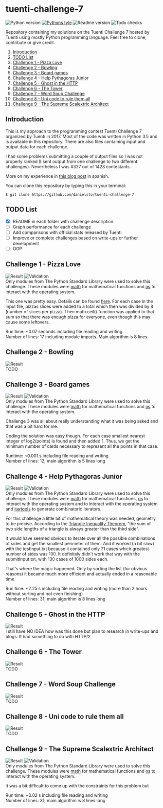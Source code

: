 # tuenti-challenge-7
![Python version](https://img.shields.io/badge/python-v3.5.2-blue.svg)
[![Pythons tyle](https://img.shields.io/badge/code%20style-PEP%208-blue.svg)](https://www.python.org/dev/peps/pep-0008/)
![Readme version](https://img.shields.io/badge/readme-1.0.0-green.svg)
![Todo checks](https://img.shields.io/badge/todos-1%2F5-red.svg)  

Repository containing my solutions on the Tuenti Challenge 7 hosted by Tuenti using mostly Python programming language. Feel free to clone, contribute or give credit.

1. [Introduction]()  
2. [TODO List]()  
3. [Challenge 1 - Pizza Love](https://github.com/danielsto/tuenti-challenge-7#challenge-1---pizza-love)  
4. [Challenge 2 - Bowling](https://github.com/danielsto/tuenti-challenge-7#challenge-2---bowling)  
5. [Challenge 3 - Board games](https://github.com/danielsto/tuenti-challenge-7#challenge-3---board-games)  
6. [Challenge 4 - Help Pythagoras Junior](https://github.com/danielsto/tuenti-challenge-7#challenge-4---help-pythagoras-junior)  
7. [Challenge 5 - Ghost in the HTTP](https://github.com/danielsto/tuenti-challenge-7#challenge-5---ghost-in-the-http)  
8. [Challenge 6 - The Tower](https://github.com/danielsto/tuenti-challenge-7#challenge-6---the-tower)  
9. [Challenge 7 - Word Soup Challenge](https://github.com/danielsto/tuenti-challenge-7#challenge-7---word-soup-challenge)  
10. [Challenge 8 - Uni code to rule them all](https://github.com/danielsto/tuenti-challenge-7#challenge-8---uni-code-to-rule-them-all)  
11. [Challenge 9 - The Supreme Scalextric Architect](https://github.com/danielsto/tuenti-challenge-7#challenge-9---the-supreme-scalextric-architect)  

## Introduction
This is my approach to the programming contest Tuenti Challenge 7 organized by Tuenti in 2017.
Most of the code was written in Python 3.5 and is available in this repository.
There are also files containing input and output data for each challenge.

I had some problems submitting a couple of output files so I was not properly ranked
(I sent output from one challenge to two different challenges). Nevertheless I was #327 out of 1428 contestants.
 
More on my experience in [this blog post](https://fahrenheitfreiheit.wordpress.com/2017/05/08/tuenti-challenge-7-el-after/) in spanish.

You can clone this repository by typing this in your terminal:  

``$ git clone https://github.com/danielsto/tuenti-challenge-7
``

## TODO List

- [x] README in each folder with challenge description
- [ ] Graph performance for each challenge
- [ ] Add comparisons with official stats released by Tuenti
- [ ] Improve or complete challenges based on write-ups or further development
- [ ] OOP

## Challenge 1 - Pizza Love
![Result](https://img.shields.io/badge/result-passed-brightgreen.svg)
![Validation](https://img.shields.io/badge/PEP8%20online%20check-VALID-brightgreen.svg)  
Only modules from The Python Standard Library were used to solve this challenge.
These modules were [math](https://docs.python.org/3/library/math.html) for mathematical functions
and [os](https://docs.python.org/3/library/os.html) to interact with the operating system.

This one was pretty easy. Details can be found [here](https://contest.tuenti.net/Challenges). For each case in the input file, 
pizzas slices were added to a total which then was divided by 8 (number of slices per 
pizza). Then math.ceil() function was applied to that sum so that there was enough pizza 
for everyone, even though this may cause some leftovers.

Run time: ~0.07 seconds including file reading and writing.  
Number of lines: 17 including module imports. Main algorithm is 8 lines.
## Challenge 2 - Bowling
![Result](https://img.shields.io/badge/result-wrong-red.svg)  
TODO

## Challenge 3 - Board games
![Result](https://img.shields.io/badge/result-passed-brightgreen.svg)
![Validation](https://img.shields.io/badge/PEP8%20online%20check-VALID-brightgreen.svg)  
Only modules from The Python Standard Library were used to solve this challenge.
These modules were [math](https://docs.python.org/3/library/math.html) for mathematical functions
and [os](https://docs.python.org/3/library/os.html) to interact with the operating system.

Challenge 3 was all about really understanding what it was being asked and that was
a bit hard for me.

Coding the solution was easy though. For each case smallest nearest integer of log2(points) is found
and then added 1. Thus, we get the minimum number of cards necessary to represent all the points in that case.

Runtime:  ~0.001 s including file reading and writing  
Number of lines:  12, main algorithm is 5 lines long 
## Challenge 4 - Help Pythagoras Junior
![Result](https://img.shields.io/badge/result-passed-brightgreen.svg)
![Validation](https://img.shields.io/badge/PEP8%20online%20check-VALID-brightgreen.svg)  
Only modules from The Python Standard Library were used to solve this challenge.
These modules were [math](https://docs.python.org/3/library/math.html) for mathematical functions, 
[os](https://docs.python.org/3/library/os.html) to interact with the operating system and to interact
with the operating system and [itertools](https://docs.python.org/2/library/itertools.html) to generate
combinatoric iterators.

For this challenge a little bit of mathematical theory was needed, geometry to be precise.
According to the [Triangle Inequality Theorem](http://mathworld.wolfram.com/TriangleInequality.html), "the sum of two side lengths of a triangle is 
always greater than the third side".
 
It would have seemed obvious to iterate over all the possible combinations of sides and get the smallest
perimeter of them. And it worked (a bit slow)  with the testInput.txt because it contained only 71 cases
which greatest number of sides was 100. It definitely didn't work that way with the submitInput.txt, with 130 cases
of 1000 sides each.

That's where the magic happened. Only by sorting the list (for obvious reasons) it became much more efficient and actually
ended in a reasonable time.

Run time: ~2.25 s including file reading and writing (more than 2 hours without sorting and not even finishing)   
Number of lines: 31, main algorithm is 8 lines long

## Challenge 5 - Ghost in the HTTP
![Result](https://img.shields.io/badge/result-skipped-lightgrey.svg)  
I still have NO IDEA how was this done but plan to research in write-ups and blogs.
It had something to do with HTTP/2.
## Challenge 6 - The Tower
![Result](https://img.shields.io/badge/result-skipped-lightgrey.svg)  
TODO
## Challenge 7 - Word Soup Challenge
![Result](https://img.shields.io/badge/result-wrong-red.svg)  
TODO
## Challenge 8 - Uni code to rule them all
![Result](https://img.shields.io/badge/result-skipped-lightgrey.svg)  
TODO
## Challenge 9 - The Supreme Scalextric Architect
![Result](https://img.shields.io/badge/result-passed-brightgreen.svg)
![Validation](https://img.shields.io/badge/PEP8%20online%20check-VALID-brightgreen.svg)  
Only modules from The Python Standard Library were used to solve this challenge.
These modules were [math](https://docs.python.org/3/library/math.html) for mathematical functions
and [os](https://docs.python.org/3/library/os.html) to interact with the operating system.

It was a bit difficult to come up with the constraints for this problem but 

Run time: ~0.02 s including file reading and writing   
Number of lines: 31, main algorithm is 8 lines long
